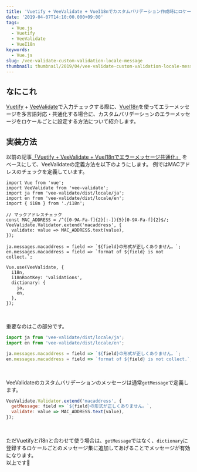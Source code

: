 ```yaml
---
title: 'Vuetify + VeeValidate + VueI18nでカスタムバリデーション作成時にロケールごとのエラーメッセージを設定する方法'
date: '2019-04-07T14:10:00.000+09:00'
tags:
  - Vue.js
  - Vuetify
  - VeeValidate
  - VueI18n
keywords:
  - Vue.js
slug: /vee-validate-custom-validation-locale-message
thumbnail: thumbnail/2019/04/vee-validate-custom-validation-locale-message.png
---
```


## なにこれ

[Vuetify](https://vuetifyjs.com/ja/) + [VeeValidate](https://baianat.github.io/vee-validate/)で入力チェックする際に、[VueI18n](https://kazupon.github.io/vue-i18n/)を使ってエラーメッセージを多言語対応・共通化する場合に、カスタムバリデーションのエラーメッセージをロケールごとに設定する方法について紹介します。

## 実装方法

以前の記事[「Vuetify + VeeValidate + VueI18nでエラーメッセージ共通化」](https://takumon.com/vuetify-and-vee-validate-and-vue-i18n)
をベースにして、VeeValidateの定義方法を以下のようにします。
例ではMACアドレスのチェックを定義しています。

```javascript{7-11,13,14}
import Vue from 'vue';
import VeeValidate from 'vee-validate';
import ja from 'vee-validate/dist/locale/ja';
import en from 'vee-validate/dist/locale/en';
import { i18n } from './i18n';

// マックアドレスチェック
const MAC_ADDRESS = /^([0-9A-Fa-f]{2}[:-]){5}[0-9A-Fa-f]{2}$/;
VeeValidate.Validator.extend('macaddress', {
  validate: value => MAC_ADDRESS.text(value),
});

ja.messages.macaddress = field => `${field}の形式が正しくありません。`;
en.messages.macaddress = field => `format of ${field} is not collect.`;

Vue.use(VeeValidate, {
  i18n,
  i18nRootKey: 'validations',
  dictionary: {
    ja,
    en,
  },
});
```
<br/>


重要なのはこの部分です。
```javascript
import ja from 'vee-validate/dist/locale/ja';
import en from 'vee-validate/dist/locale/en';

ja.messages.macaddress = field => `${field}の形式が正しくありません。`;
en.messages.macaddress = field => `format of ${field} is not collect.`;

```
<br/>

VeeValidateのカスタムバリデーションのメッセージは通常`getMessage`で定義します。
```javascript
VeeValidate.Validator.extend('macaddress', {
  getMessage: field => `${field}の形式が正しくありません。`,
  validate: value => MAC_ADDRESS.text(value),
});
```
<br/>

ただVuetifyとi18nと合わせて使う場合は、`getMessage`ではなく、`dictionary`に登録するロケールごとのメッセージ集に追加してあげることでメッセージが有効になります。<br/>
以上です🍅